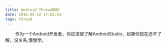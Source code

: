```yaml
---
title: Android Thread解析
date: 2016-05-12 17:02:53
tags: thread
---
```

&emsp;&emsp; 作为一个Android开发者，你应该很了解AndroidStudio，如果你现在还不了解，没关系,慢慢学。

<!-- more --> 
